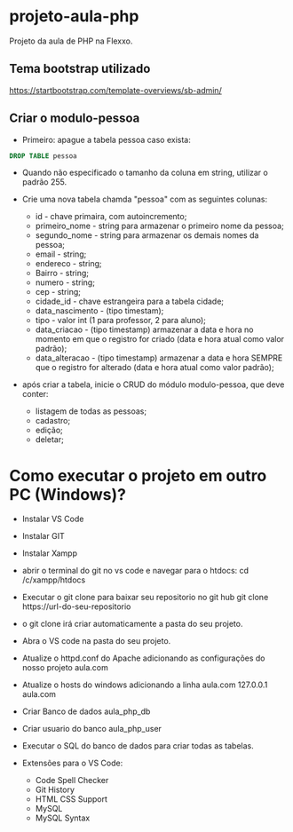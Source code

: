 # projeto-aula-php
Projeto da aula de PHP na Flexxo.

## Tema bootstrap utilizado
https://startbootstrap.com/template-overviews/sb-admin/



## Criar o modulo-pessoa
* Primeiro: apague a tabela pessoa caso exista:
```SQL
DROP TABLE pessoa
```
* Quando não especificado o tamanho da coluna em string, utilizar o padrão 255.
* Crie uma nova tabela chamda "pessoa" com as seguintes colunas:

  * id - chave primaira, com autoincremento;
  * primeiro_nome - string para armazenar o primeiro nome da pessoa;
  * segundo_nome - string para armazenar os demais nomes da pessoa;
  * email - string;
  * endereco - string;
  * Bairro - string;
  * numero - string;
  * cep - string;
  * cidade_id - chave estrangeira para a tabela cidade;
  * data_nascimento - (tipo timestam);
  * tipo - valor int (1 para professor, 2 para aluno);
  * data_criacao - (tipo timestamp) armazenar a data e hora no momento em que o registro for criado (data e hora atual como valor padrão);
  * data_alteracao - (tipo timestamp) armazenar a data e hora SEMPRE que o registro for alterado (data e hora atual como valor padrão);


* após criar a tabela, inicie o CRUD do módulo modulo-pessoa, que deve conter:
  * listagem de todas as pessoas;
  * cadastro;
  * edição;
  * deletar;


# Como executar o projeto em outro PC (Windows)?
* Instalar VS Code
* Instalar GIT
* Instalar Xampp
* abrir o terminal do git no vs code e navegar para o htdocs:
    cd /c/xampp/htdocs
* Executar o git clone para baixar seu repositorio no git hub
    git clone https://url-do-seu-repositorio
* o git clone irá criar automaticamente a pasta do seu projeto.
* Abra o VS code na pasta do seu projeto.
* Atualize o httpd.conf do Apache adicionando as configurações do
    nosso projeto aula.com
* Atualize o hosts do windows adicionando a linha aula.com 
    127.0.0.1 aula.com
* Criar Banco de dados aula_php_db
* Criar usuario do banco aula_php_user
* Executar o SQL do banco de dados para criar todas as tabelas.

* Extensões para o VS Code:
  * Code Spell Checker
  * Git History
  * HTML CSS Support
  * MySQL
  * MySQL Syntax
  &nbsp;



